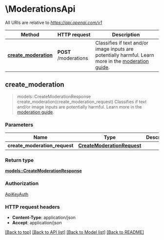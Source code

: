# \ModerationsApi

All URIs are relative to *https://api.openai.com/v1*

Method | HTTP request | Description
------------- | ------------- | -------------
[**create_moderation**](ModerationsApi.md#create_moderation) | **POST** /moderations | Classifies if text and/or image inputs are potentially harmful. Learn more in the [moderation guide](/docs/guides/moderation). 



## create_moderation

> models::CreateModerationResponse create_moderation(create_moderation_request)
Classifies if text and/or image inputs are potentially harmful. Learn more in the [moderation guide](/docs/guides/moderation). 

### Parameters


Name | Type | Description  | Required | Notes
------------- | ------------- | ------------- | ------------- | -------------
**create_moderation_request** | [**CreateModerationRequest**](CreateModerationRequest.md) |  | [required] |

### Return type

[**models::CreateModerationResponse**](CreateModerationResponse.md)

### Authorization

[ApiKeyAuth](../README.md#ApiKeyAuth)

### HTTP request headers

- **Content-Type**: application/json
- **Accept**: application/json

[[Back to top]](#) [[Back to API list]](../README.md#documentation-for-api-endpoints) [[Back to Model list]](../README.md#documentation-for-models) [[Back to README]](../README.md)


